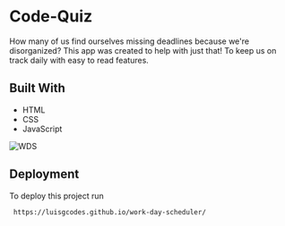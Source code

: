 # Code-Quiz

How many of us find ourselves missing deadlines because we're disorganized? This app was created to help with just that! To keep us on track daily with easy to read features.

## Built With
* HTML
* CSS
* JavaScript

![WDS](https://user-images.githubusercontent.com/98124234/160172375-4477f6cc-4ee9-41fc-8fcf-c6c1a4508d7a.PNG)

## Deployment

To deploy this project run

```bash
 https://luisgcodes.github.io/work-day-scheduler/
```

